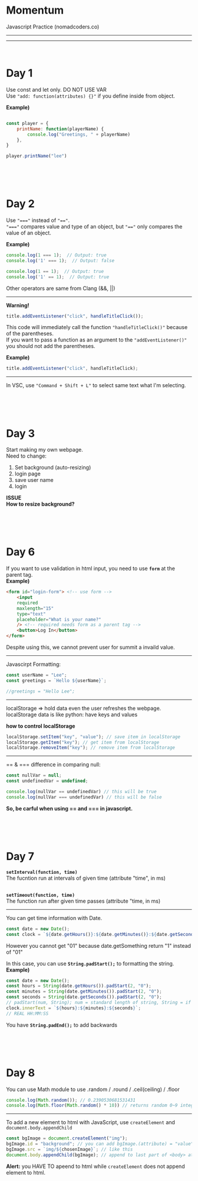 # Momentum
Javascript Practice (nomadcoders.co)

***
***
<br>

# Day 1

Use const and let only. DO NOT USE VAR <br> 
Use `"add: function(attributes) {}"` if you define inside from object. 

**Example)**
```javascript

const player = {
    printName: function(playerName) {
        console.log("Greetings, " + playerName)
    },
}

player.printName("lee")
```

<br><br><br>

# Day 2

Use `"==="` instead of `"=="`. <br>
`"==="` compares value and type of an object, but `"=="` only compares the value of an object. <br>

**Example)**

```javascript
console.log(1 === 1);  // Output: true
console.log('1' === 1);  // Output: false

console.log(1 == 1);  // Output: true
console.log('1' == 1);  // Output: true
```

Other operators are same from Clang (&&, ||)

***

**Warning!**

```javascript
title.addEventListener("click", handleTitleClick());
```

This code will immediately call the function `"handleTitleClick()"` because of the parentheses. <br>
If you want to pass a function as an argument to the `"addEventListener()"` you should not add the parentheses.

**Example)**

```javascript
title.addEventListener("click", handleTitleClick);
```
***

In VSC, use `"Command + Shift + L"` to select same text what I'm selecting.

<br><br><br>

# Day 3

Start making my own webpage. <br> Need to change:
1. Set background (auto-resizing)
1. login page
1. save user name 
1. login

**ISSUE <br> How to resize background?**

<br><br><br>

# Day 6

If you want to use validation in html input, you need to use **<code>form</code>** at the parent tag. <br>
**Example)**
```html
<form id="login-form"> <!-- use form -->
    <input 
    required 
    maxlength="15" 
    type="text" 
    placeholder="What is your name?"
    /> <!-- required needs form as a parent tag -->
    <button>Log In</button>
</form>
```
Despite using this, we cannot prevent user for summit a invaild value.

***

Javascirpt Formatting:
```javascript
const userName = "Lee";
const greetings = `Hello ${userName}`;

//greetings = "Hello Lee";
```

***

localStorage => hold data even the user refreshes the webpage.<br>
localStorage data is like python: have keys and values

**how to control localStorage**

```javascript
localStorage.setItem("key", "value"); // save item in localStorage
localStorage.getItem("key"); // get item from localStorage
localStorage.removeItem("key"); // remove item from localStorage 

```

***

== & === difference in comparing null:
```javascript
const nullVar = null;
const undefinedVar = undefined;

console.log(nullVar == undefinedVar) // this will be true
console.log(nullVar === undefinedVar) // this will be false
```

**So, be carful when using == and === in javascript.**

<br><br><br>


# Day 7

**<code>setInterval(function, time)</code>** <br>
The fucntion run at intervals of given time (attribute "time", in ms) <br><br>

**<code>setTimeout(function, time)</code>** <br>
The function run after given time passes (attribute "time, in ms) <br>

***

You can get time information with Date.
```javascript
const date = new Date();
const clock = `${date.getHours()}:${date.getMinutes()}:${date.getSeconds()}`; // HH:MM:SS time in string
```
However you cannot get "01" because date.getSomething return "1" instead of "01" <br>

In this case, you can use **<code>String.padStart();</code>** to formatting the string. <br>
**Example)**
```javascript
const date = new Date();
const hours = String(date.getHours()).padStart(2, "0");
const minutes = String(date.getMinutes()).padStart(2, "0");
const seconds = String(date.getSeconds()).padStart(2, "0");
// padStart(num, String); num = standard length of string, String = if target string is shorter than num, add String to reach standard length.
clock.innerText = `${hours}:${minutes}:${seconds}`; 
// REAL HH:MM:SS 
```
You have **<code>String.padEnd();</code>** to add backwards

<br><br><br>

# Day 8

You can use Math module to use .random / .round / .ceil(ceiling) / .floor

```javascript
console.log(Math.random()); // 0.2390530681531431
console.log(Math.floor(Math.random() * 10)) // returns random 0~9 integer
```

***

To add a new element to html with JavaScript, use <code>createElement</code> and <code>document.body.appendChild</code> <br>
```javascript
const bgImage = document.createElement("img");
bgImage.id = "background"; // you can add bgImage.(attribute) = "value"; to add attribute in created element.
bgImage.src = `img/${chosenImage}`; // like this
document.body.appendChild(bgImage); // append to last part of <body> at html
```
**Alert:** you HAVE TO apeend to html while <code>createElement</code> does not append element to html.

